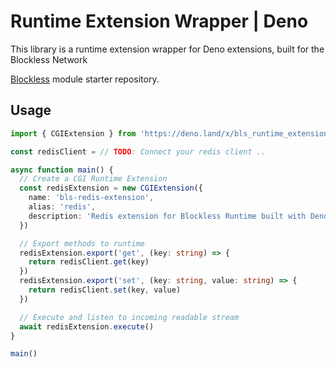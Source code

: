 # Runtime Extension Wrapper | Deno

This library is a runtime extension wrapper for Deno extensions, built for the Blockless Network

[Blockless](https://blockless.network) module starter repository.

## Usage

```typescript
import { CGIExtension } from 'https://deno.land/x/bls_runtime_extension/mod.ts'

const redisClient = // TODO: Connect your redis client ..

async function main() {
  // Create a CGI Runtime Extension
  const redisExtension = new CGIExtension({
    name: 'bls-redis-extension',
    alias: 'redis',
    description: 'Redis extension for Blockless Runtime built with Deno'
  })

  // Export methods to runtime
  redisExtension.export('get', (key: string) => {
    return redisClient.get(key)
  })
  redisExtension.export('set', (key: string, value: string) => {
    return redisClient.set(key, value)
  })

  // Execute and listen to incoming readable stream
  await redisExtension.execute()
}

main()
```